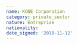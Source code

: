```yaml
---
name: KONE Corporation
category: private_sector
nature: Entreprise
nationality: 
date_signed: '2018-11-12'
---
```

    